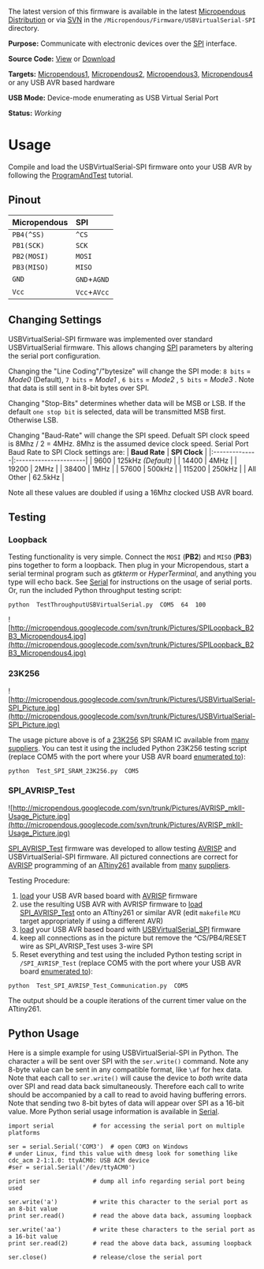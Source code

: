 The latest version of this firmware is available in the latest [Micropendous Distribution](http://code.google.com/p/micropendous/downloads/list) or via [SVN](http://code.google.com/p/micropendous/source/checkout) in the `/Micropendous/Firmware/USBVirtualSerial-SPI` directory.

**Purpose:** Communicate with electronic devices over the [SPI](http://en.wikipedia.org/wiki/Serial_Peripheral_Interface_Bus) interface.

**Source Code:** [View](http://code.google.com/p/micropendous/source/browse/trunk/Micropendous/Firmware/USBVirtualSerial-SPI) or [Download](http://www.Micropendous.org/Distribution)

**Targets:** [Micropendous1](Micropendous1.md), [Micropendous2](Micropendous2.md), [Micropendous3](Micropendous3.md), [Micropendous4](Micropendous4.md) or any USB AVR based hardware

**USB Mode:** Device-mode enumerating as USB Virtual Serial Port

**Status:** _Working_

# Usage #

Compile and load the USBVirtualSerial-SPI firmware onto your USB AVR by following the [ProgramAndTest](ProgramAndTest.md) tutorial.

## Pinout ##

| **Micropendous** | **SPI**        |
|:-----------------|:---------------|
| `PB4(^SS)`       | `^CS`          |
| `PB1(SCK)`       | `SCK`          |
| `PB2(MOSI)`      | `MOSI`         |
| `PB3(MISO)`      | `MISO`         |
| `GND`            | `GND`+`AGND`   |
| `Vcc`            | `Vcc`+`AVcc`   |



## Changing Settings ##

USBVirtualSerial-SPI firmware was implemented over standard USBVirtualSerial firmware.  This allows changing [SPI](http://en.wikipedia.org/wiki/Serial_Peripheral_Interface_Bus) parameters by altering the serial port configuration.

Changing the "Line Coding"/"bytesize" will change the SPI mode: `8 bits` = _Mode0_ (Default), `7 bits` = _Mode1_ , `6 bits` = _Mode2_ , `5 bits` = _Mode3_ .  Note that data is still sent in 8-bit bytes over SPI.

Changing "Stop-Bits" determines whether data will be MSB or LSB.  If the default `one stop bit` is selected, data will be transmitted MSB first.  Otherwise LSB.

Changing "Baud-Rate" will change the SPI speed.  Defualt SPI clock speed is 8Mhz / 2 = 4MHz.  8Mhz is the assumed device clock speed.  Serial Port Baud Rate to SPI Clock settings are:
| **Baud Rate** | **SPI Clock**         |
|:--------------|:----------------------|
| 9600          | 125kHz _(Default)_    |
| 14400         | 4MHz                  |
| 19200         | 2MHz                  |
| 38400         | 1MHz                  |
| 57600         | 500kHz                |
| 115200        | 250kHz                |
| All Other     | 62.5kHz               |

Note all these values are doubled if using a 16Mhz clocked USB AVR board.


## Testing ##

### Loopback ###

Testing functionality is very simple.  Connect the `MOSI` (**PB2**) and `MISO` (**PB3**) pins together to form a loopback.  Then plug in your Micropendous, start a serial terminal program such as _gtkterm_ or _HyperTerminal_, and anything you type will echo back.  See [Serial](Serial.md) for instructions on the usage of serial ports.  Or, run the included Python throughput testing script:
```
python  TestThroughputUSBVirtualSerial.py  COM5  64  100
```

![http://micropendous.googlecode.com/svn/trunk/Pictures/SPILoopback_B2B3_Micropendous4.jpg](http://micropendous.googlecode.com/svn/trunk/Pictures/SPILoopback_B2B3_Micropendous4.jpg)

### 23K256 ###

![http://micropendous.googlecode.com/svn/trunk/Pictures/USBVirtualSerial-SPI_Picture.jpg](http://micropendous.googlecode.com/svn/trunk/Pictures/USBVirtualSerial-SPI_Picture.jpg)

The usage picture above is of a [23K256](http://www.microchip.com/wwwproducts/Devices.aspx?dDocName=en539039) SPI SRAM IC available from [many](http://search.digikey.com/scripts/DkSearch/dksus.dll?Detail&name=23K256-I/P-ND) [suppliers](http://ca.mouser.com/Search/Refine.aspx?Keyword=579-23K256-I/P).  You can test it using the included Python 23K256 testing script (replace COM5 with the port where your USB AVR board [enumerated to](http://www.micropendous.org/Serial)):
```
python  Test_SPI_SRAM_23K256.py  COM5
```

### SPI\_AVRISP\_Test ###

![http://micropendous.googlecode.com/svn/trunk/Pictures/AVRISP_mkII-Usage_Picture.jpg](http://micropendous.googlecode.com/svn/trunk/Pictures/AVRISP_mkII-Usage_Picture.jpg)

[SPI\_AVRISP\_Test](http://code.google.com/p/micropendous/source/browse/trunk/Micropendous/Firmware/SPI_AVRISP_Test) firmware was developed to allow testing [AVRISP](AVRISP.md) and USBVirtualSerial-SPI firmware.  All pictured connections are correct for [AVRISP](AVRISP.md) programming of an [ATtiny261](http://www.atmel.com/dyn/products/product_card_mcu.asp?PN=ATtiny261A) available from [many](http://search.digikey.com/scripts/DkSearch/dksus.dll?Detail&name=ATTINY261-20PU-ND) [suppliers](http://ca.mouser.com/Search/Refine.aspx?Keyword=556-ATTINY261-20PU).

Testing Procedure:
  1. [load](ProgramAndTest.md) your USB AVR based board with [AVRISP](AVRISP.md) firmware
  1. use the resulting USB AVR with AVRISP firmware to [load](AVRISP.md) [SPI\_AVRISP\_Test](http://code.google.com/p/micropendous/source/browse/trunk/Micropendous/Firmware/SPI_AVRISP_Test) onto an ATtiny261 or similar AVR (edit `makefile` `MCU` target appropriately if using a different AVR)
  1. [load](ProgramAndTest.md) your USB AVR based board with [USBVirtualSerial\_SPI](USBVirtualSerial_SPI.md) firmware
  1. keep all connections as in the picture but remove the ^CS/PB4/RESET wire as SPI\_AVRISP\_Test uses 3-wire SPI
  1. Reset everything and test using the included Python testing script in `/SPI_AVRISP_Test` (replace COM5 with the port where your USB AVR board [enumerated to](http://www.micropendous.org/Serial)):
```
python  Test_SPI_AVRISP_Test_Communication.py  COM5
```
The output should be a couple iterations of the current timer value on the ATtiny261.

## Python Usage ##

Here is a simple example for using USBVirtualSerial-SPI in Python.  The character `a` will be sent over SPI with the `ser.write()` command.  Note any 8-byte value can be sent in any compatible format, like `\af` for hex data.  Note that each call to `ser.write()` will cause the device to _both_ write data over SPI and read data back simultaneously.  Therefore each call to write should be accompanied by a call to read to avoid having buffering errors.  Note that sending two 8-bit bytes of data will appear over SPI as a 16-bit value.  More Python serial usage information is available in [Serial](Serial.md).

```
import serial           # for accessing the serial port on multiple platforms

ser = serial.Serial('COM3')  # open COM3 on Windows
# under Linux, find this value with dmesg look for something like  cdc_acm 2-1:1.0: ttyACM0: USB ACM device
#ser = serial.Serial('/dev/ttyACM0')

print ser               # dump all info regarding serial port being used

ser.write('a')          # write this character to the serial port as an 8-bit value
print ser.read()        # read the above data back, assuming loopback

ser.write('aa')         # write these characters to the serial port as a 16-bit value
print ser.read(2)       # read the above data back, assuming loopback

ser.close()             # release/close the serial port
```